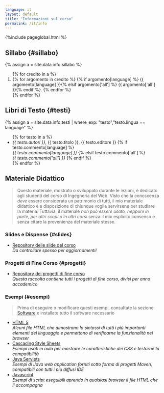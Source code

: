 ```yaml
---
language: it
layout: default
title: "Informazioni sul corso"
permalink: /it/info
---
```


{%include pageglobal.html %}



## Sillabo {#sillabo}

{% assign a =  site.data.info.sillabo  %}
<ol>
{% for credito in a %} <li> {% for argomento in credito %}
{% if argomento[language] %}   {{ argomento[language] }}{% elsif argomento['all'] %}   {{ argomento['all'] }}{% endif %}. {% endfor %}</li>{% endfor %}</ol>


## Libri di Testo  {#testi}
{% assign a =  site.data.info.testi | where_exp: "testo","testo.lingua == language" %}
<ul>
{% for testo in a %}<li> <em>{{ testo.autori }}</em>, {{ testo.titolo }}, {{ testo.editore }}   
{% if testo.commento[language] %}   <br/><em>{{ testo.commento[language] }}</em>
{% elsif testo.commento['all'] %}   <br/><em>{{ testo.commento['all'] }}</em> 
{% endif %}</li>{% endfor %}
</ul>

## Materiale Didattico

> Questo materiale, mostrato o sviluppato durante le lezioni, è dedicato agli studenti del corso di Ingegneria del Web.
Visto che la conoscenza *deve* essere considerata un patrimonio di tutti, il mio materiale didattico è a disposizione di
chiunque voglia servirsene per studiare la materia. Tuttavia, il materiale *non può essere usato, neppure in parte, per altri scopi o in altri corsi* senza il mio esplicito consenso e senza citare la provenienza del materiale stesso. 

### Slides e Dispense  {#slides}

* [Repository delle slide del corso](https://github.com/WebEngineering-Univaq/WE_Lecture_Slides)  
  *Da controllare spesso per aggiornamenti!*

### Progetti di Fine Corso  {#progetti}

* [Repository dei progetti di fine corso](https://github.com/WebEngineering-Univaq/Project_Specifications)  
  *Questa raccolta contiene tutti i progetti di fine corso, divisi per anno accademico*

### Esempi  {#esempi}

> Prima di eseguire o modificare questi esempi, consultate la sezione [Software](/it/risorse#software)
e installate tutto il software necessario

* [HTML 5](https://github.com/WebEngineering-Univaq/HTML_Examples)  
  *Alcuni file HTML che dimostrano la sintassi di tutti i più importanti elementi del linguaggio e permettono di verificarne la funzionalità nei browser*
* [Cascading Style Sheets](https://github.com/WebEngineering-Univaq/CSS_Examples)  
  *Esempi usati in aula per mostrare le caratteristiche dei CSS e testarne la compatibilità*
* [Java Servlets](https://github.com/orgs/WebEngineering-Univaq/repositories?q=Java_&type=all&language=&sort=name)  
  *Esempi di Java web application forniti sotto forma di progetti Maven, compatibili con tutti i più diffusi IDE*
* [Javascript](https://github.com/orgs/WebEngineering-Univaq/repositories?q=JS_&type=all&language=&sort=name)  
  *Esempi di script eseguibili aprendo in qualsiasi browser il file HTML che li accompagna*
  
 